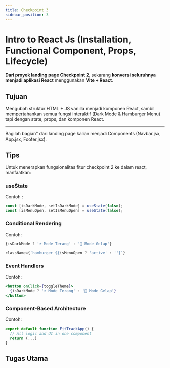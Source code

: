 ```yaml
---
title: Checkpoint 3
sidebar_position: 3
---
```


# Intro to React Js (Installation, Functional Component, Props, Lifecycle)

**Dari proyek landing page Checkpoint 2**, sekarang **konversi seluruhnya menjadi aplikasi React** menggunakan **Vite + React**.

## **Tujuan**
Mengubah struktur HTML + JS vanilla menjadi komponen React, sambil mempertahankan semua fungsi interaktif (Dark Mode & Hamburger Menu) tapi dengan state, props, dan komponen React.

---

Bagilah bagian" dari landing page kalian menjadi Components (Navbar.jsx, App.jsx, Footer.jsx).

## **Tips**
Untuk menerapkan fungsionalitas fitur checkpoint 2 ke dalam react, manfaatkan:
### **useState**  
Contoh : 
```jsx
const [isDarkMode, setIsDarkMode] = useState(false);
const [isMenuOpen, setIsMenuOpen] = useState(false);
```
  
### **Conditional Rendering**
Contoh:
```jsx
{isDarkMode ? '☀️ Mode Terang' : '🌙 Mode Gelap'}

className={`hamburger ${isMenuOpen ? 'active' : ''}`}
```

### Event Handlers
Contoh:
```jsx
<button onClick={toggleTheme}>
  {isDarkMode ? '☀️ Mode Terang' : '🌙 Mode Gelap'}
</button>
```

### Component-Based Architecture
Contoh:
```jsx
export default function FitTrackApp() {
  // All logic and UI in one component
  return (...)
}
```

## Tugas Utama